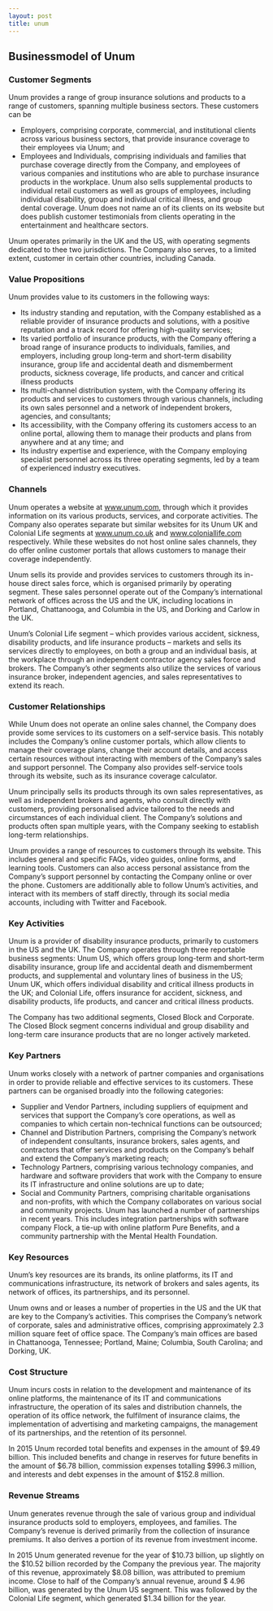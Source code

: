 ```yaml
---
layout: post
title: unum
---
```


Businessmodel of Unum
----------------------

### Customer Segments

Unum provides a range of group insurance solutions and products to a range of customers, spanning multiple business sectors. These customers can be

 * Employers, comprising corporate, commercial, and institutional clients across various business sectors, that provide insurance coverage to their employees via Unum; and
* Employees and Individuals, comprising individuals and families that purchase coverage directly from the Company, and employees of various companies and institutions who are able to purchase insurance products in the workplace.
 Unum also sells supplemental products to individual retail customers as well as groups of employees, including individual disability, group and individual critical illness, and group dental coverage. Unum does not name an of its clients on its website but does publish customer testimonials from clients operating in the entertainment and healthcare sectors.

Unum operates primarily in the UK and the US, with operating segments dedicated to thee two jurisdictions. The Company also serves, to a limited extent, customer in certain other countries, including Canada.

### Value Propositions

Unum provides value to its customers in the following ways:

 * Its industry standing and reputation, with the Company established as a reliable provider of insurance products and solutions, with a positive reputation and a track record for offering high-quality services;
* Its varied portfolio of insurance products, with the Company offering a broad range of insurance products to individuals, families, and employers, including group long-term and short-term disability insurance, group life and accidental death and dismemberment products, sickness coverage, life products, and cancer and critical illness products
* Its multi-channel distribution system, with the Company offering its products and services to customers through various channels, including its own sales personnel and a network of independent brokers, agencies, and consultants;
* Its accessibility, with the Company offering its customers access to an online portal, allowing them to manage their products and plans from anywhere and at any time; and
* Its industry expertise and experience, with the Company employing specialist personnel across its three operating segments, led by a team of experienced industry executives.
 ### Channels

Unum operates a website at www.unum.com, through which it provides information on its various products, services, and corporate activities. The Company also operates separate but similar websites for its Unum UK and Colonial Life segments at www.unum.co.uk and www.coloniallife.com respectively. While these websites do not host online sales channels, they do offer online customer portals that allows customers to manage their coverage independently.

Unum sells its provide and provides services to customers through its in-house direct sales force, which is organised primarily by operating segment. These sales personnel operate out of the Company’s international network of offices across the US and the UK, including locations in Portland, Chattanooga, and Columbia in the US, and Dorking and Carlow in the UK.

Unum’s Colonial Life segment – which provides various accident, sickness, disability products, and life insurance products – markets and sells its services directly to employees, on both a group and an individual basis, at the workplace through an independent contractor agency sales force and brokers. The Company’s other segments also utilize the services of various insurance broker, independent agencies, and sales representatives to extend its reach.

### Customer Relationships

While Unum does not operate an online sales channel, the Company does provide some services to its customers on a self-service basis. This notably includes the Company’s online customer portals, which allow clients to manage their coverage plans, change their account details, and access certain resources without interacting with members of the Company’s sales and support personnel. The Company also provides self-service tools through its website, such as its insurance coverage calculator.

Unum principally sells its products through its own sales representatives, as well as independent brokers and agents, who consult directly with customers, providing personalised advice tailored to the needs and circumstances of each individual client. The Company’s solutions and products often span multiple years, with the Company seeking to establish long-term relationships.

Unum provides a range of resources to customers through its website. This includes general and specific FAQs, video guides, online forms, and learning tools. Customers can also access personal assistance from the Company’s support personnel by contacting the Company online or over the phone. Customers are additionally able to follow Unum’s activities, and interact with its members of staff directly, through its social media accounts, including with Twitter and Facebook.

### Key Activities

Unum is a provider of disability insurance products, primarily to customers in the US and the UK. The Company operates through three reportable business segments: Unum US, which offers group long-term and short-term disability insurance, group life and accidental death and dismemberment products, and supplemental and voluntary lines of business in the US; Unum UK, which offers individual disability and critical illness products in the UK; and Colonial Life, offers insurance for accident, sickness, and disability products, life products, and cancer and critical illness products.

The Company has two additional segments, Closed Block and Corporate. The Closed Block segment concerns individual and group disability and long-term care insurance products that are no longer actively marketed.

### Key Partners

Unum works closely with a network of partner companies and organisations in order to provide reliable and effective services to its customers. These partners can be organised broadly into the following categories:

 * Supplier and Vendor Partners, including suppliers of equipment and services that support the Company’s core operations, as well as companies to which certain non-technical functions can be outsourced;
* Channel and Distribution Partners, comprising the Company’s network of independent consultants, insurance brokers, sales agents, and contractors that offer services and products on the Company’s behalf and extend the Company’s marketing reach;
* Technology Partners, comprising various technology companies, and hardware and software providers that work with the Company to ensure its IT infrastructure and online solutions are up to date;
* Social and Community Partners, comprising charitable organisations and non-profits, with which the Company collaborates on various social and community projects.
 Unum has launched a number of partnerships in recent years. This includes integration partnerships with software company Flock, a tie-up with online platform Pure Benefits, and a community partnership with the Mental Health Foundation.

### Key Resources

Unum’s key resources are its brands, its online platforms, its IT and communications infrastructure, its network of brokers and sales agents, its network of offices, its partnerships, and its personnel.

Unum owns and or leases a number of properties in the US and the UK that are key to the Company’s activities. This comprises the Company’s network of corporate, sales and administrative offices, comprising approximately 2.3 million square feet of office space. The Company’s main offices are based in Chattanooga, Tennessee; Portland, Maine; Columbia, South Carolina; and Dorking, UK.

### Cost Structure

Unum incurs costs in relation to the development and maintenance of its online platforms, the maintenance of its IT and communications infrastructure, the operation of its sales and distribution channels, the operation of its office network, the fulfilment of insurance claims, the implementation of advertising and marketing campaigns, the management of its partnerships, and the retention of its personnel.

In 2015 Unum recorded total benefits and expenses in the amount of $9.49 billion. This included benefits and change in reserves for future benefits in the amount of $6.78 billion, commission expenses totalling $996.3 million, and interests and debt expenses in the amount of $152.8 million.

### Revenue Streams

Unum generates revenue through the sale of various group and individual insurance products sold to employers, employees, and families. The Company’s revenue is derived primarily from the collection of insurance premiums. It also derives a portion of its revenue from investment income.

In 2015 Unum generated revenue for the year of $10.73 billion, up slightly on the $10.52 billion recorded by the Company the previous year. The majority of this revenue, approximately $8.08 billion, was attributed to premium income. Close to half of the Company’s annual revenue, around $ 4.96 billion, was generated by the Unum US segment. This was followed by the Colonial Life segment, which generated $1.34 billion for the year.
